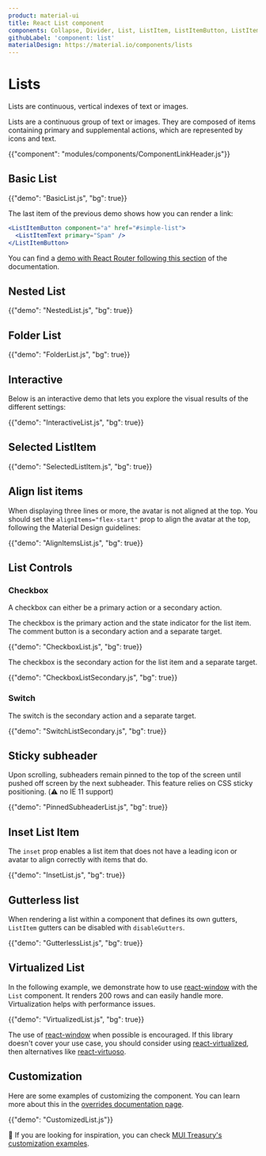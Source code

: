 ```yaml
---
product: material-ui
title: React List component
components: Collapse, Divider, List, ListItem, ListItemButton, ListItemAvatar, ListItemIcon, ListItemSecondaryAction, ListItemText, ListSubheader
githubLabel: 'component: list'
materialDesign: https://material.io/components/lists
---
```


# Lists

<p class="description">Lists are continuous, vertical indexes of text or images.</p>

Lists are a continuous group of text or images. They are composed of items containing primary and supplemental actions, which are represented by icons and text.

{{"component": "modules/components/ComponentLinkHeader.js"}}

## Basic List

{{"demo": "BasicList.js", "bg": true}}

The last item of the previous demo shows how you can render a link:

```jsx
<ListItemButton component="a" href="#simple-list">
  <ListItemText primary="Spam" />
</ListItemButton>
```

You can find a [demo with React Router following this section](/guides/routing/#list) of the documentation.

## Nested List

{{"demo": "NestedList.js", "bg": true}}

## Folder List

{{"demo": "FolderList.js", "bg": true}}

## Interactive

Below is an interactive demo that lets you explore the visual results of the different settings:

{{"demo": "InteractiveList.js", "bg": true}}

## Selected ListItem

{{"demo": "SelectedListItem.js", "bg": true}}

## Align list items

When displaying three lines or more, the avatar is not aligned at the top.
You should set the `alignItems="flex-start"` prop to align the avatar at the top, following the Material Design guidelines:

{{"demo": "AlignItemsList.js", "bg": true}}

## List Controls

### Checkbox

A checkbox can either be a primary action or a secondary action.

The checkbox is the primary action and the state indicator for the list item. The comment button is a secondary action and a separate target.

{{"demo": "CheckboxList.js", "bg": true}}

The checkbox is the secondary action for the list item and a separate target.

{{"demo": "CheckboxListSecondary.js", "bg": true}}

### Switch

The switch is the secondary action and a separate target.

{{"demo": "SwitchListSecondary.js", "bg": true}}

## Sticky subheader

Upon scrolling, subheaders remain pinned to the top of the screen until pushed off screen by the next subheader.
This feature relies on CSS sticky positioning.
(⚠️ no IE 11 support)

{{"demo": "PinnedSubheaderList.js", "bg": true}}

## Inset List Item

The `inset` prop enables a list item that does not have a leading icon or avatar to align correctly with items that do.

{{"demo": "InsetList.js", "bg": true}}

## Gutterless list

When rendering a list within a component that defines its own gutters, `ListItem` gutters can be disabled with `disableGutters`.

{{"demo": "GutterlessList.js", "bg": true}}

## Virtualized List

In the following example, we demonstrate how to use [react-window](https://github.com/bvaughn/react-window) with the `List` component.
It renders 200 rows and can easily handle more.
Virtualization helps with performance issues.

{{"demo": "VirtualizedList.js", "bg": true}}

The use of [react-window](https://github.com/bvaughn/react-window) when possible is encouraged.
If this library doesn't cover your use case, you should consider using [react-virtualized](https://github.com/bvaughn/react-virtualized), then alternatives like [react-virtuoso](https://github.com/petyosi/react-virtuoso).

## Customization

Here are some examples of customizing the component.
You can learn more about this in the
[overrides documentation page](/customization/how-to-customize/).

{{"demo": "CustomizedList.js"}}

🎨 If you are looking for inspiration, you can check [MUI Treasury's customization examples](https://mui-treasury.com/styles/list-item/).
